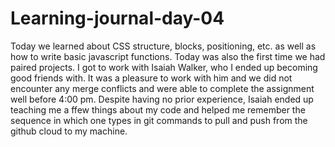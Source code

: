 # Learning-journal-day-04

Today we learned about CSS structure, blocks, positioning, etc.
as well as how to write basic javascript functions.
Today was also the first time we had paired projects. I got to work with Isaiah Walker, who I ended up becoming good friends with. It was a pleasure to work with him and we did not encounter any merge conflicts and were able to complete the assignment well before 4:00 pm. Despite having no prior experience, Isaiah ended up teaching me a ffew things about my code and helped me remember the sequence in which one types in git commands to pull and push from the github cloud to my machine.
